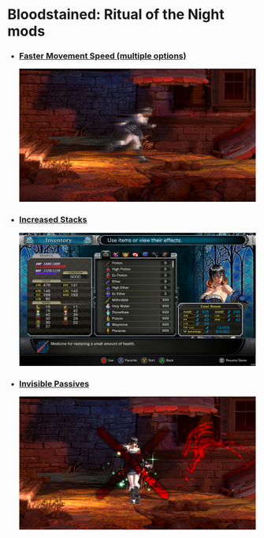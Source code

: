 # Bloodstained: Ritual of the Night mods

- ### [Faster Movement Speed (multiple options)](./faster-movement-speed/readme.md)

  ![](./faster-movement-speed/thumbnail.jpg)

- ### [Increased Stacks](./increased-stacks/readme.md)

  ![](./increased-stacks/thumbnail.jpg)

- ### [Invisible Passives](./invisible-passives/readme.md)

  ![](./invisible-passives/thumbnail.jpg)
